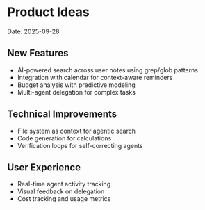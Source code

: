 # Product Ideas
Date: 2025-09-28

## New Features
- AI-powered search across user notes using grep/glob patterns
- Integration with calendar for context-aware reminders
- Budget analysis with predictive modeling
- Multi-agent delegation for complex tasks

## Technical Improvements
- File system as context for agentic search
- Code generation for calculations
- Verification loops for self-correcting agents

## User Experience
- Real-time agent activity tracking
- Visual feedback on delegation
- Cost tracking and usage metrics
